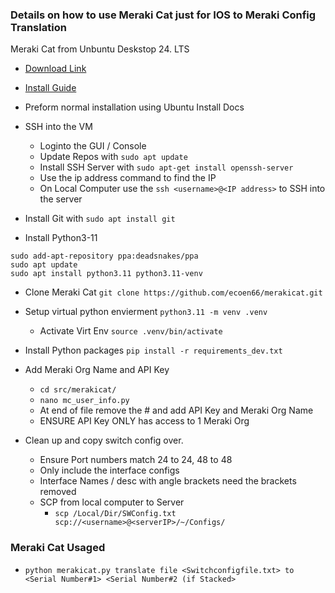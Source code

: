 ### Details on how to use Meraki Cat just for IOS to Meraki Config Translation

Meraki Cat from Unbuntu Deskstop 24. LTS 
* [Download Link](https://ubuntu.com/download/desktop/thank-you?version=24.04&architecture=amd64&lts=true)
* [Install Guide](https://ubuntu.com/tutorials/install-ubuntu-desktop#1-overview)


* Preform normal installation using Ubuntu Install Docs 
* SSH into the VM
    * Loginto the GUI / Console
    * Update Repos with `sudo apt update`
    * Install SSH Server with `sudo apt-get install openssh-server`
    * Use the ip address command to find the IP 
    * On Local Computer use the `ssh <username>@<IP address>` to SSH into the server 

* Install Git with `sudo apt install git`
* Install Python3-11 
```
sudo add-apt-repository ppa:deadsnakes/ppa
sudo apt update
sudo apt install python3.11 python3.11-venv
```

* Clone Meraki Cat `git clone https://github.com/ecoen66/merakicat.git`
* Setup virtual python envierment  `python3.11 -m venv .venv`
    * Activate Virt Env `source .venv/bin/activate`
* Install Python packages `pip install -r requirements_dev.txt`
* Add Meraki Org Name and API Key 
    * `cd src/merakicat/`
    * `nano mc_user_info.py`
    * At end of file remove the # and add API Key and Meraki Org Name
    * ENSURE API Key ONLY has access to 1 Meraki Org
  
* Clean up and copy switch config over. 
    * Ensure Port numbers match 24 to 24, 48 to 48
    * Only include the  interface configs 
    * Interface Names / desc with angle brackets need the brackets removed 
    * SCP from local computer to Server 
        * `scp /Local/Dir/SWConfig.txt scp://<username>@<serverIP>/~/Configs/`



### Meraki Cat Usaged
- `python merakicat.py translate file <Switchconfigfile.txt> to <Serial Number#1> <Serial Number#2 (if Stacked>`

